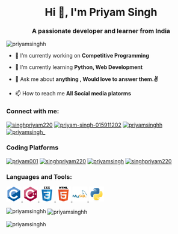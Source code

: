 <h1 align="center">Hi 👋, I'm Priyam Singh</h1>
<h3 align="center">A passionate developer and learner from India</h3>

<p align="left"> <img src="https://komarev.com/ghpvc/?username=priyamsinghh&label=Profile%20views&color=0e75b6&style=flat" alt="priyamsinghh" /> </p>


- 🔭 I’m currently working on **Competitive Programming**

- 🌱 I’m currently learning **Python, Web Development**

- 💬 Ask me about **anything , Would love to answer them.✌**

- 📫 How to reach me **All Social media platorms**

<h3 align="left">Connect with me:</h3>
<p align="left">
<a href="https://twitter.com/singhpriyam220" target="blank"><img align="center" src="https://raw.githubusercontent.com/rahuldkjain/github-profile-readme-generator/master/src/images/icons/Social/twitter.svg" alt="singhpriyam220" height="30" width="40" /></a>
<a href="https://linkedin.com/in/priyam-singh-015911202" target="blank"><img align="center" src="https://raw.githubusercontent.com/rahuldkjain/github-profile-readme-generator/master/src/images/icons/Social/linked-in-alt.svg" alt="priyam-singh-015911202" height="30" width="40" /></a>
<a href="https://fb.com/priyamsinghh" target="blank"><img align="center" src="https://raw.githubusercontent.com/rahuldkjain/github-profile-readme-generator/master/src/images/icons/Social/facebook.svg" alt="priyamsinghh" height="30" width="40" /></a>
<a href="https://instagram.com/priyamsingh_" target="blank"><img align="center" src="https://raw.githubusercontent.com/rahuldkjain/github-profile-readme-generator/master/src/images/icons/Social/instagram.svg" alt="priyamsingh_" height="30" width="40" /></a>
  <h3 align="left">Coding Platforms</h3>
<a href="https://www.codechef.com/users/priyam001" target="blank"><img align="center" src="https://cdn.jsdelivr.net/npm/simple-icons@3.1.0/icons/codechef.svg" alt="priyam001" height="30" width="40" /></a>
<a href="https://www.hackerrank.com/singhpriyam220" target="blank"><img align="center" src="https://raw.githubusercontent.com/rahuldkjain/github-profile-readme-generator/master/src/images/icons/Social/hackerrank.svg" alt="singhpriyam220" height="30" width="40" /></a>
<a href="https://codeforces.com/profile/priyamsingh" target="blank"><img align="center" src="https://raw.githubusercontent.com/rahuldkjain/github-profile-readme-generator/master/src/images/icons/Social/codeforces.svg" alt="priyamsingh" height="30" width="40" /></a>
<a href="https://www.leetcode.com/singhpriyam220" target="blank"><img align="center" src="https://raw.githubusercontent.com/rahuldkjain/github-profile-readme-generator/master/src/images/icons/Social/leet-code.svg" alt="singhpriyam220" height="30" width="40" /></a>
</p>

<h3 align="left">Languages and Tools:</h3>
<p align="left"> <a href="https://www.cprogramming.com/" target="_blank" rel="noreferrer"> <img src="https://raw.githubusercontent.com/devicons/devicon/master/icons/c/c-original.svg" alt="c" width="40" height="40"/> </a> <a href="https://www.w3schools.com/cpp/" target="_blank" rel="noreferrer"> <img src="https://raw.githubusercontent.com/devicons/devicon/master/icons/cplusplus/cplusplus-original.svg" alt="cplusplus" width="40" height="40"/> </a> <a href="https://www.w3schools.com/css/" target="_blank" rel="noreferrer"> <img src="https://raw.githubusercontent.com/devicons/devicon/master/icons/css3/css3-original-wordmark.svg" alt="css3" width="40" height="40"/> </a> <a href="https://www.w3.org/html/" target="_blank" rel="noreferrer"> <img src="https://raw.githubusercontent.com/devicons/devicon/master/icons/html5/html5-original-wordmark.svg" alt="html5" width="40" height="40"/> </a> <a href="https://www.mysql.com/" target="_blank" rel="noreferrer"> <img src="https://raw.githubusercontent.com/devicons/devicon/master/icons/mysql/mysql-original-wordmark.svg" alt="mysql" width="40" height="40"/> </a> <a href="https://www.python.org" target="_blank" rel="noreferrer"> <img src="https://raw.githubusercontent.com/devicons/devicon/master/icons/python/python-original.svg" alt="python" width="40" height="40"/> </a> </p>

<p><img align="left" src="https://github-readme-stats.vercel.app/api/top-langs?username=priyamsinghh&show_icons=true&locale=en&layout=compact" alt="priyamsinghh" /></p>

<p>&nbsp;<img align="center" src="https://github-readme-stats.vercel.app/api?username=priyamsinghh&show_icons=true&locale=en" alt="priyamsinghh" /></p>

<p><img align="center" src="https://github-readme-streak-stats.herokuapp.com/?user=priyamsinghh&" alt="priyamsinghh" /></p>
